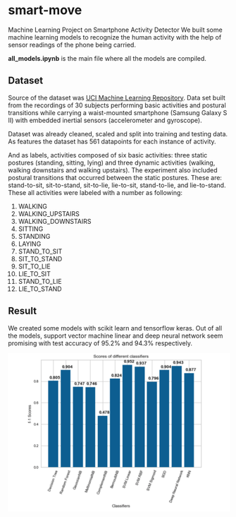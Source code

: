 # smart-move
Machine Learning Project on Smartphone Activity Detector
We built some machine learning models to recognize the human activity with the help of sensor readings of the phone being carried. 

**all_models.ipynb** is the main file where all the models are compiled.





## Dataset
Source of the dataset was [UCI Machine Learning Repository](http://archive.ics.uci.edu/ml/datasets/Smartphone-Based+Recognition+of+Human+Activities+and+Postural+Transitions#). Data set built from the recordings of 30 subjects performing basic activities and postural transitions while carrying a waist-mounted smartphone (Samsung Galaxy S II) with embedded inertial sensors (accelerometer and gyroscope).


Dataset was already cleaned, scaled and split into training and testing data. As features the dataset has 561 datapoints for each instance of activity.


And as labels, activities composed of six basic activities: three static postures (standing, sitting, lying) and three dynamic activities (walking, walking downstairs and walking upstairs). The experiment also included postural transitions that occurred between the static postures. These are: stand-to-sit, sit-to-stand, sit-to-lie, lie-to-sit, stand-to-lie, and lie-to-stand. These all activities were labeled with a number as following:

1. WALKING           
2. WALKING_UPSTAIRS  
3. WALKING_DOWNSTAIRS
4. SITTING           
5. STANDING          
6. LAYING            
7. STAND_TO_SIT      
8. SIT_TO_STAND      
9. SIT_TO_LIE        
10. LIE_TO_SIT        
11. STAND_TO_LIE      
12. LIE_TO_STAND


## Result 
We created some models with scikit learn and tensorflow keras. Out of all the models, support vector machine linear and deep neural network seem promising with test accuracy of 95.2% and 94.3% respectively.

![Summary graph of all models](https://github.com/ykarki1/smart-move/blob/master/KNN%20Results%20screenshots/Screen%20Shot%202019-08-05%20at%201.19.55%20PM.png?raw=true)

